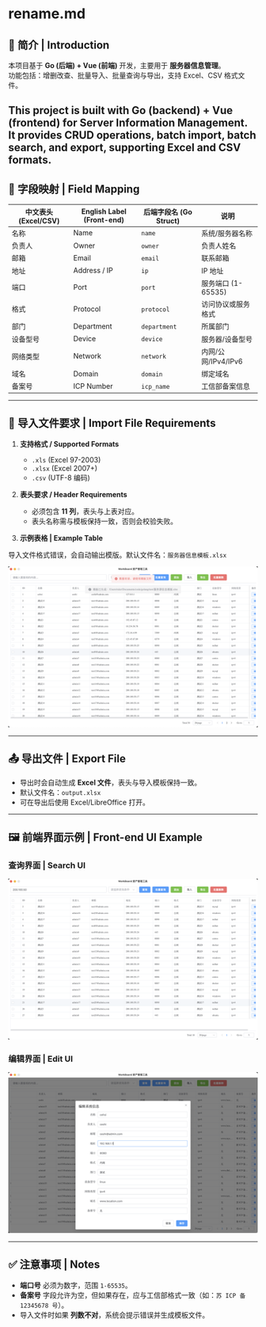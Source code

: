 # rename.md

## 📖 简介 | Introduction
本项目基于 **Go (后端) + Vue (前端)** 开发，主要用于 **服务器信息管理**。  
功能包括：增删改查、批量导入、批量查询与导出，支持 Excel、CSV 格式文件。

This project is built with **Go (backend) + Vue (frontend)** for **Server Information Management**.  
It provides CRUD operations, batch import, batch search, and export, supporting Excel and CSV formats.
---

## 📑 字段映射 | Field Mapping

| 中文表头 (Excel/CSV) | English Label (Front-end) | 后端字段名 (Go Struct) | 说明 |  
|----------------------|----------------------------|-------------------------|------|  
| 名称                | Name                       | `name`                 | 系统/服务器名称 |  
| 负责人              | Owner                      | `owner`                | 负责人姓名 |  
| 邮箱                | Email                      | `email`                | 联系邮箱 |  
| 地址                | Address / IP               | `ip`                   | IP 地址 |  
| 端口                | Port                       | `port`                 | 服务端口 (1-65535) |  
| 格式                | Protocol                   | `protocol`             | 访问协议或服务格式 |  
| 部门                | Department                 | `department`           | 所属部门 |  
| 设备型号            | Device                     | `device`               | 服务器/设备型号 |  
| 网络类型            | Network                    | `network`              | 内网/公网/IPv4/IPv6 |  
| 域名                | Domain                     | `domain`               | 绑定域名 |  
| 备案号              | ICP Number                 | `icp_name`             | 工信部备案信息 |  

---

## 📂 导入文件要求 | Import File Requirements

1. **支持格式 / Supported Formats**
    - `.xls` (Excel 97-2003)
    - `.xlsx` (Excel 2007+)
    - `.csv` (UTF-8 编码)

2. **表头要求 / Header Requirements**
    - 必须包含 **11 列**，表头与上表对应。
    - 表头名称需与模板保持一致，否则会校验失败。

3. **示例表格 | Example Table**

导入文件格式错误，会自动输出模版。默认文件名：`服务器信息模板.xlsx`

![导入模板示例](images/import_ui.png)

---

## 📤 导出文件 | Export File
- 导出时会自动生成 **Excel 文件**，表头与导入模板保持一致。
- 默认文件名：`output.xlsx`
- 可在导出后使用 Excel/LibreOffice 打开。

---

## 🖼️ 前端界面示例 | Front-end UI Example

### 查询界面 | Search UI
![查询界面](images/search_ui.png)

### 编辑界面 | Edit UI
![编辑界面](images/edit_ui.png)

---

## ✅ 注意事项 | Notes
- **端口号** 必须为数字，范围 `1-65535`。
- **备案号** 字段允许为空，但如果存在，应与工信部格式一致（如：`苏 ICP 备 12345678 号`）。
- 导入文件时如果 **列数不对**，系统会提示错误并生成模板文件。  

